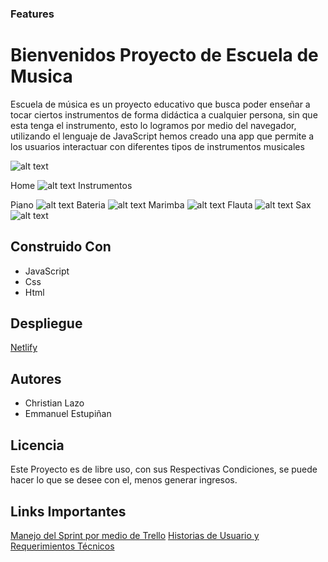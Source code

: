 ### Features

# Bienvenidos Proyecto de Escuela de Musica

Escuela de música es un proyecto educativo que busca poder enseñar a tocar ciertos instrumentos de forma didáctica a cualquier persona, sin que esta tenga el instrumento, esto lo logramos por medio del navegador, utilizando el lenguaje de JavaScript hemos creado una app que permite a los usuarios interactuar con diferentes tipos de instrumentos musicales

![alt text](https://raw.githubusercontent.com/christianlazo2020/EscuelaDeMusica/main/project_img/home.png)

Home
![alt text](https://raw.githubusercontent.com/christianlazo2020/EscuelaDeMusica/main/project_img/home.png)
Instrumentos

Piano
![alt text](https://raw.githubusercontent.com/christianlazo2020/EscuelaDeMusica/main/project_img/piano.png)
Bateria
![alt text](https://raw.githubusercontent.com/christianlazo2020/EscuelaDeMusica/main/project_img/Bateria.png)
Marimba
![alt text](https://raw.githubusercontent.com/christianlazo2020/EscuelaDeMusica/main/project_img/Marimba.png)
Flauta
![alt text](https://raw.githubusercontent.com/christianlazo2020/EscuelaDeMusica/main/project_img/Flauta.png)
Sax
![alt text](https://raw.githubusercontent.com/christianlazo2020/EscuelaDeMusica/main/project_img/Sax.png)

## Construido Con

- JavaScript
- Css
- Html

## Despliegue

[Netlify](https://escuelademusica2022.netlify.app/ "Netlify")

## Autores

- Christian Lazo
- Emmanuel Estupiñan

## Licencia

Este Proyecto es de libre uso, con sus Respectivas Condiciones, se puede hacer lo que se desee con el, menos generar ingresos.

## Links Importantes

[Manejo del Sprint por medio de Trello](https://trello.com/b/JHSgAlJa/escuela-de-musica "Manejo del Sprint por medio de Trello")
[Historias de Usuario y Requerimientos Técnicos](https://miro.com/app/board/uXjVOUYSLTI=/?invite_link_id=953938247580 "Historia de Usuario y Requerimientos Tecnicos")
